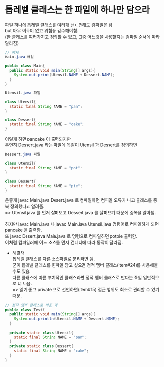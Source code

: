 # 톱레벨 클래스는 한 파일에 하나만 담으라
파일 하나에 톱레벨 클래스를 여러개 선ㄴ언해도 컴파일은 됨<br/>
but 아무 이득이 없고 위험을 감수해야함.<br/>
(한 클래스를 여러가지고 정의할 수 있고, 그중 어느것을 사용할지는 컴파일 순서에 따라 달라짐)<br/>
```java
// 예제
Main.java 파일

public class Main{
  public static void main(String[] args){
    System.out.print(Utensil.NAME + Dessert.NAME);
  }
}
```
```java
Utensil.java 파일

class Utensil{
  static final String NAME = "pan";
}

class Dessert{
  static final String NAME = "cake";
}
```
이렇게 하면 pancake 이 출력되지만 <br/>
우연히 Dessert.java 라는 파일에 똑같이 Utensil 과 Dessert를 정의하면
```java
Dessert.java 파일

class Utensil{
  static final String NAME = "pot";
}

class Dessert{
  static final String NAME = "pie";
}
```
운좋게 javac Main.java Desert.java 로 컴파일하면 컴파일 오류가 나고 클래스를 중복 정의했다고 알려줌.<br/>
=> Utensil.java 를 먼저 살펴보고 Dessert.java 를 살펴보기 때문에 중복을 알아챔.<br/>
<br/>
하지만 javac Main.java 나 javac Main.java Utensil.java 명령어로 컴파일하게 되면 pancake 을 출력함.<br/>
또 javac Desert.java Main.java 로 명령으로 컴파일하면 potpie 출력함.<br/>
이처럼 컴파일러에 어느 소스를 먼저 건네냐에 따라 동작이 달라짐.<br/>

* 해결책<br/>
톱레벨 클래스를 다른 소스파일로 분리하면 됨.<br/>
굳이 톱레벨 클래스를 한파일 담고 싶으면 정적 멤버 클래스(item#24)를 사용해볼 수도 있음.<br/>
다른 클래스에 따른 부차적인 클래스라면 정적 멤버 클래스로 만다는 쪽일 일반적으로 더 나음.<br/>
=> 읽기 좋고 private 으로 선언하면(item#15) 접근 범위도 최소로 관리할 수 있기 때문.<br/>
```java
// 정적 멤버 클래스로 바꾼 예
public class Test{
  public static void main(String[] args){
    System.out.println(Utensil.NAME + Dessert.NAME);
  }
  
  private static class Utensil{
    static final String NAME = "pan";
  }
  private static class Dessert{
    static final String NAME = "cake";
  }
}
```
